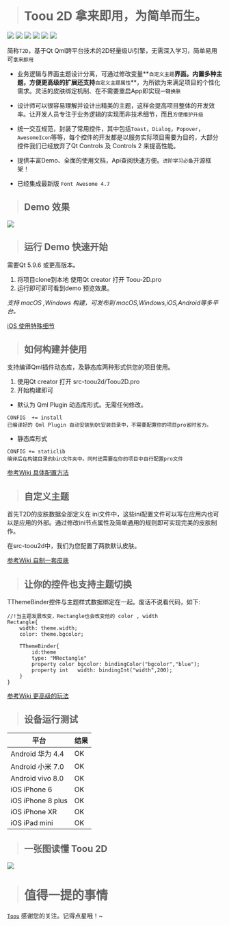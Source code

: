 > # Toou 2D  拿来即用，为简单而生。

![](https://img.shields.io/badge/Version-Alpha-red) ![](https://img.shields.io/badge/Build-passing-green) ![](https://img.shields.io/badge/iOS-passing-green) ![](https://img.shields.io/badge/Android-passing-green) ![](https://img.shields.io/badge/macOS-passing-green) ![](https://img.shields.io/badge/Windows-passing-green) 

简称`T2D`，基于Qt Qml跨平台技术的2D轻量级Ui引擎，无需深入学习，简单易用可`拿来即用`

* 业务逻辑与界面主题设计分离，可通过修改变量**`自定义主题`**界面。内置多种主题，方便更高级的扩展还支持**`自定义主题属性`**，为所欲为来满足项目的个性化需求。灵活的皮肤绑定机制、在不需要重启App即实现`一键换肤`

* 设计师可以很容易理解并设计出精美的主题，这样会提高项目整体的开发效率。让开发人员专注于业务逻辑的实现而非技术细节，而且`方便维护升级`

* 统一交互规范，封装了常用控件，其中包括`Toast`，`Dialog`，`Popover`，`AwesomeIcon`等等，每个控件的开发都是以服务实际项目需要为目的，大部分控件我们已经放弃了Qt Controls 及 Controls 2 来提高性能。

* 提供丰富Demo、全面的使用文档，Api查阅快速方便。`进阶学习必备`开源框架！

* 已经集成最新版 `Font Awesome 4.7`

> ## Demo 效果

![](http://showfl.com/t2dsample/toou2d.gif)

> ## 运行 Demo 快速开始

需要Qt 5.9.6 或更高版本。
1. 将项目clone到本地 使用Qt creator 打开 Toou-2D.pro
2. 运行即可即可看到demo 预览效果。

*支持 macOS ,Windows 构建，可发布到 macOS,Windows,iOS,Android等多平台。*

[iOS 使用特殊细节](#)

> ## 如何构建并使用

支持编译Qml插件动态库，及静态库两种形式供您的项目使用。
1. 使用Qt creator 打开 src-toou2d/Toou2D.pro
2. 开始构建即可

* 默认为 Qml Plugin 动态库形式。无需任何修改。

```
CONFIG  += install
已编译好的 Qml Plugin 自动安装到Qt安装目录中，不需要配置你的项目pro省时省力。
```

* 静态库形式

```
CONFIG += staticlib
编译后在构建目录的bin文件夹中。同时还需要在你的项目中自行配置pro文件
```

[参考Wiki 具体配置方法](#)


> ## 自定义主题

首先T2D的皮肤数据全部定义在 ini文件中，这些ini配置文件可以写在应用内也可以是应用的外部。通过修改ini节点属性及简单通用的规则即可实现完美的皮肤制作。

在src-toou2d中，我们为您配置了两款默认皮肤。

[参考Wiki 自制一套皮肤](#)

> ## 让你的控件也支持主题切换

TThemeBinder控件与主题样式数据绑定在一起。废话不说看代码，如下:

```
//!当主题发展改变，Rectangle也会改变他的 color , width
Rectangle{
    width: theme.width;
    color: theme.bgcolor;

    TThemeBinder{
        id:theme
        type: "MRectangle"
        property color bgcolor: bindingColor("bgcolor","blue");
        property int   width: bindingInt("width",200);
    }
}
```

[参考Wiki 更高级的玩法](#)

> ## 设备运行测试

| 平台 | 结果 |
| --- | --- |
| Android 华为 4.4| OK |
| Android 小米 7.0| OK |
| Android vivo 8.0| OK |
| iOS iPhone 6 | OK |
| iOS iPhone 8 plus | OK |
| iOS iPhone XR | OK |
| iOS iPad mini | OK |

> ## 一张图读懂 Toou 2D

![](http://showfl.com/t2d.png)


> # 值得一提的事情
[`Toou`](http://www.toou.net) 感谢您的关注。记得点星哦！~

